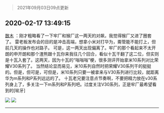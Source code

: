 > 2021年09月03日09点更新
<link rel="stylesheet" href="https://cdn.jsdelivr.net/gh/taotie6/sampleJSON@main/css/photo_show.css">


 ## 2020-02-17 13:49:15 

 [㪚木](https://www.coolapk.com/feed/16564587?shareKey=OGI0MjFiYzZmMDU1NjEzMTc1MjE~) ：刚才粗略看了一下牢厂和猴厂这一两天的对飙，我觉得猴厂又进了圈套了。
雷老板发布会的目的是冲击高端，想拿小米对打华为，甭管能不能打上，但前几天的操作也对路子。
可是，这一两天出现偏离了。牢厂的那个看起来不太开朗的申开朗和那个渣熊跟十瓦你来我往几个回合，看似十瓦干翻了这二位<!--break-->，但实则是十瓦入套了。这两天，因为十瓦的“嗡嗡嗡”梗，很多测评开始拿米10系列对比荣耀V30系列了。
当然结论显而易见，米10系列自然时把荣耀V30系列干的挺挺的。但是，但可是，可但是，米10系列只要一被拿来与V30系列进行比较，就距离华为m系列和P系列远远的了。
十瓦老兄要注意点节奏啊，不要把精力放在v30系列身上了，多关注一下m系列和P系列吧。过度关注V30系列，正是牢厂最希望看到的[呲牙] 

<div class="album">
<img class="img-item" src="http://image.coolapk.com/feed/2019/0323/20/1203330_1553345128_7716@270x286.jpg" />
<img class="img-item" src="http://image.coolapk.com/feed/2020/0217/13/1081091_b6504f69_8554_3863@1080x963.jpeg" />
</div>

 ------- 

